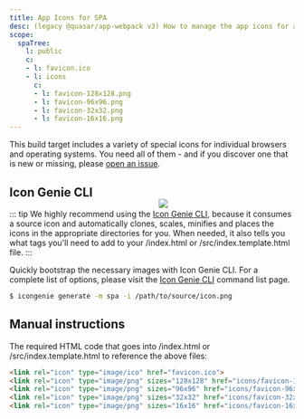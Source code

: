```yaml
---
title: App Icons for SPA
desc: (legacy @quasar/app-webpack v3) How to manage the app icons for a Quasar Single Page Application.
scope:
  spaTree:
    l: public
    c:
    - l: favicon.ico
    - l: icons
      c:
      - l: favicon-128x128.png
      - l: favicon-96x96.png
      - l: favicon-32x32.png
      - l: favicon-16x16.png
---
```


This build target includes a variety of special icons for individual browsers and operating systems. You need all of them - and if you discover one that is new or missing, please [open an issue](https://github.com/quasarframework/quasar/issues).

<img src="https://cdn.quasar.dev/img/iconfactory.png" style="float:right;max-width:15%;min-width:240px;padding-top:40px">

## Icon Genie CLI

::: tip
We highly recommend using the [Icon Genie CLI](https://v2.quasar.dev/icongenie/introduction), because it consumes a source icon and automatically clones, scales, minifies and places the icons in the appropriate directories for you. When needed, it also tells you what tags you'll need to add to your /index.html or /src/index.template.html file.
:::

Quickly bootstrap the necessary images with Icon Genie CLI. For a complete list of options, please visit the [Icon Genie CLI](https://v2.quasar.dev/icongenie/command-list) command list page.

```bash
$ icongenie generate -m spa -i /path/to/source/icon.png
```

## Manual instructions

<DocTree :def="scope.spaTree" />

The required HTML code that goes into /index.html or /src/index.template.html to reference the above files:

```html
<link rel="icon" type="image/ico" href="favicon.ico">
<link rel="icon" type="image/png" sizes="128x128" href="icons/favicon-128x128.png">
<link rel="icon" type="image/png" sizes="96x96" href="icons/favicon-96x96.png">
<link rel="icon" type="image/png" sizes="32x32" href="icons/favicon-32x32.png">
<link rel="icon" type="image/png" sizes="16x16" href="icons/favicon-16x16.png">
```
